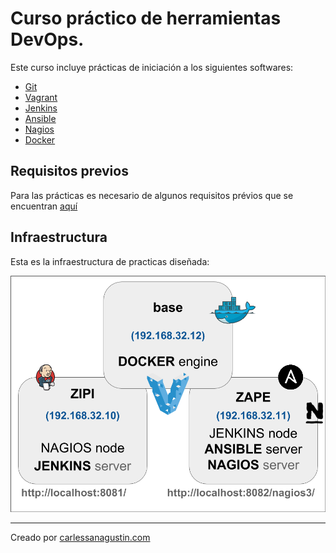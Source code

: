 # Curso práctico de herramientas DevOps.

Este curso incluye prácticas de iniciación a los siguientes softwares:

* [Git](01_Git)
* [Vagrant](02_Vagrant)
* [Jenkins](03_Jenkins)
* [Ansible](04_Ansible)
* [Nagios](05_Nagios)
* [Docker](06_Docker)

## Requisitos previos

Para las prácticas es necesario de algunos requisitos prévios que se encuentran [aquí](pre-requisitos)

## Infraestructura

Esta es la infraestructura de practicas diseñada:

![Entorno de prácticas](./pre-requisitos/vagrant_environment.png)

---

Creado por [carlessanagustin.com](http://www.carlessanagustin.com)
